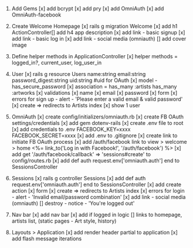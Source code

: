 1. Add Gems
[x] add bcrypt
[x] add pry
[x] add OmniAuth
[x] add OmniAuth-facebook

2. Create Welcome Homepage
[x] rails g migration Welcome
[x] add h1 ActionController[] add h4 app description
[x] add link - basic signup
[x] add link - basic log in
[x] add link - social media (omniauth)
[] add cover image

3. Define helper methods in ApplicationController
[x] helper methods = logged_in?, current_user, log_user_in

4. User
[x] rails g resource Users name:string email:string password_digest:string uid:string
  #uid for OAuth
[x] model - has_secure_password
  [x] association = has_many :artists has_many :artworks
  [x] validations
    [x] name
    [x] email
    [x] password
[x] form
  [x] errors for sign up - alert - 'Please enter a valid email & valid password'
  [x] create => redirects to Artists index
[x] show 1 user

5. OmniAuth
[x] create config/initializers/omniauth.rb
[x] create FB OAuth settings/credentials
[x] add gem dotenv-rails
[x] create .env file to root
[x] add credentials to .env
  FACEBOOK_KEY=xxxx
  FACEBOOK_SECRET=xxxx
[x] add .env to .gitignore
[x] create link to initiate FB OAuth process
  [x] add /auth/facebook link to view > welcome > home
  <%= link_to('Log in with Facebook!', '/auth/facebook') %>
  [x] add get '/auth/facebook/callback' => 'sessions#create' to config/routes.rb
[x] add def auth request.env['omniauth.auth'] end to SessionsController

6. Sessions
[x] rails g controller Sessions
[x] add def auth request.env['omniauth.auth'] end to SessionsController
[x] add create action
[x] form
  [x] create => redirects to Artists index
  [x] errors for login - alert - 'Invalid email/password combination'
  [x] add link - social media (omniauth)
[] destroy - notice - 'You're logged out'

7. Nav bar
[x] add nav bar
[x] add if logged in logic
  [] links to homepage, artists list, (static pages - Art style, history)

8. Layouts > Application
[x] add render header partial to application
[x] add flash message iterations
